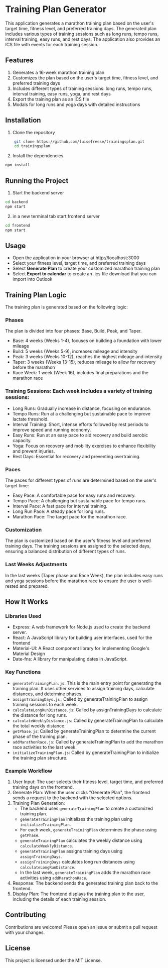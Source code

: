 # Training Plan Generator

This application generates a marathon training plan based on the user's target time, fitness level, and preferred training days. The generated plan includes various types of training sessions such as long runs, tempo runs, interval training, easy runs, and rest days. The application also provides an ICS file with events for each training session.

## Features

1. Generates a 16-week marathon training plan
2. Customizes the plan based on the user's target time, fitness level, and preferred training days
3. Includes different types of training sessions: long runs, tempo runs, interval training, easy runs, yoga, and rest days
4. Export the training plan as an ICS file
5. Modals for long runs and yoga days with detailed instructions

## Installation

1. Clone the repository

```sh
    git clone https://github.com/luisefreese/trainingsplan.git
    cd trainingsplan
```

2. Install the dependencies

```sh
npm install
```

## Running the Project

1. Start the backend server

```sh
cd backend
npm start
```

2. in a new terminal tab start frontend server

```sh
cd frontend
npm start
```

## Usage

* Open the application in your browser at http://localhost:3000
* Select your fitness level, target time, and preferred training days
* Select **Generate Plan** to create your customized marathon training plan
* Select **Export to calendar** to create an .ics file download that you can import into Outlook

## Training Plan Logic

The training plan is generated based on the following logic:

### Phases

The plan is divided into four phases: Base, Build, Peak, and Taper.

* Base: 4 weeks (Weeks 1-4), focuses on building a foundation with lower mileage
* Build: 5 weeks (Weeks 5-9), increases mileage and intensity
* Peak: 3 weeks (Weeks 10-12), reaches the highest mileage and intensity
* Taper: 3 weeks (Weeks 13-15), reduces mileage to allow for recovery before the marathon
* Race Week: 1 week (Week 16), includes final preparations and the marathon race

### Training Sessions: Each week includes a variety of training sessions:

* Long Runs: Gradually increase in distance, focusing on endurance.
* Tempo Runs: Run at a challenging but sustainable pace to improve lactate threshold.
* Interval Training: Short, intense efforts followed by rest periods to improve speed and running economy.
* Easy Runs: Run at an easy pace to aid recovery and build aerobic capacity.
* Yoga: Focus on recovery and mobility exercises to enhance flexibility and prevent injuries.
* Rest Days: Essential for recovery and preventing overtraining.

### Paces

The paces for different types of runs are determined based on the user's target time:

* Easy Pace: A comfortable pace for easy runs and recovery.
* Tempo Pace: A challenging but sustainable pace for tempo runs.
* Interval Pace: A fast pace for interval training.
* Long Run Pace: A steady pace for long runs.
* Marathon Pace: The target pace for the marathon race.

### Customization

The plan is customized based on the user's fitness level and preferred training days. The training sessions are assigned to the selected days, ensuring a balanced distribution of different types of runs.

### Last Weeks Adjustments

In the last weeks (Taper phase and Race Week), the plan includes easy runs and yoga sessions before the marathon race to ensure the user is well-rested and prepared.

## How It Works

### Libraries Used

* Express: A web framework for Node.js used to create the backend server.
* React: A JavaScript library for building user interfaces, used for the frontend
* Material-UI: A React component library for implementing Google's Material Design
* Date-fns: A library for manipulating dates in JavaScript.

### Key Functions

* `generateTrainingPlan.js`: This is the main entry point for generating the training plan. It uses other services to assign training days, calculate distances, and determine phases.
* `assignTrainingDays.js:` Called by generateTrainingPlan to assign training sessions to each week.
* `calculateLongRunDistance.js`: Called by assignTrainingDays to calculate the distance for long runs.
* `calculateWeeklyDistance.js`: Called by generateTrainingPlan to calculate the total weekly distance.
* `getPhase.js`: Called by generateTrainingPlan to determine the current phase of the training plan.
* `addMarathonRace.js`: Called by generateTrainingPlan to add the marathon race activities to the last week.
* `initializeTrainingPlan.js`: Called by generateTrainingPlan to initialize the training plan structure.

### Example Workflow

1. User Input: The user selects their fitness level, target time, and preferred training days on the frontend.
2. Generate Plan: When the user clicks "Generate Plan", the frontend sends a request to the backend with the selected options.
3. Training Plan Generation:
    * The backend uses `generateTrainingPlan` to create a customized training plan.
    * `generateTrainingPlan` initializes the training plan using `initializeTrainingPlan`.
    * For each week, `generateTrainingPlan` determines the phase using `getPhase`.
    * `generateTrainingPlan` calculates the weekly distance using `calculateWeeklyDistance`.
    * `generateTrainingPlan` assigns training days using `assignTrainingDays`.
    * `assignTrainingDays` calculates long run distances using `calculateLongRunDistance`.
    * In the last week, `generateTrainingPlan` adds the marathon race activities using `addMarathonRace`.
4. Response: The backend sends the generated training plan back to the frontend.
5. Display Plan: The frontend displays the training plan to the user, including the details of each training session.

## Contributing

Contributions are welcome! Please open an issue or submit a pull request with your changes.

## License

This project is licensed under the MIT License.
